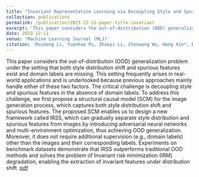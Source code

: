 ```yaml
---
title: "Invariant Representation Learning via Decoupling Style and Spurious Features."
collection: publications
permalink: /publication/2023-12-11-paper-title-invariant
excerpt: 'This paper considers the out-of-distribution (OOD) generalization problem under the setting that both style distribution shift and spurious features exist and domain labels are missing. This setting frequently arises in real-world applications and is underlooked because previous approaches mainly handle either of these two factors. The critical challenge is decoupling style and spurious features in the absence of domain labels. To address this challenge, we first propose a structural causal model (SCM) for the image generation process, which captures both style distribution shift and spurious features. The proposed SCM enables us to design a new framework called IRSS, which can gradually separate style distribution and spurious features from images by introducing adversarial neural networks and multi-environment optimization, thus achieving OOD generalization. Moreover, it does not require additional supervision (e.g., domain labels) other than the images and their corresponding labels. Experiments on benchmark datasets demonstrate that IRSS outperforms traditional OOD methods and solves the problem of Invariant risk minimization (IRM) degradation, enabling the extraction of invariant features under distribution shift.'
date: 2023-12-11
venue: 'Machine Learning Journal (MLJ)'
citation: 'Ruimeng Li, Yuanhao Pu, Zhaoyi Li, Chenwang Wu, Hong Xie*, Defu Lian. Invariant Representation Learning via Decoupling Style and Spurious Features. Machine Learning Journal (MLJ), Vol.114, No.37, 2025.'
---
```


This paper considers the out-of-distribution (OOD) generalization problem under the setting that both style distribution shift and spurious features exist and domain labels are missing. This setting frequently arises in real-world applications and is underlooked because previous approaches mainly handle either of these two factors. The critical challenge is decoupling style and spurious features in the absence of domain labels. To address this challenge, we first propose a structural causal model (SCM) for the image generation process, which captures both style distribution shift and spurious features. The proposed SCM enables us to design a new framework called IRSS, which can gradually separate style distribution and spurious features from images by introducing adversarial neural networks and multi-environment optimization, thus achieving OOD generalization. Moreover, it does not require additional supervision (e.g., domain labels) other than the images and their corresponding labels. Experiments on benchmark datasets demonstrate that IRSS outperforms traditional OOD methods and solves the problem of Invariant risk minimization (IRM) degradation, enabling the extraction of invariant features under distribution shift. [pdf](https://arxiv.org/pdf/2312.06226)
